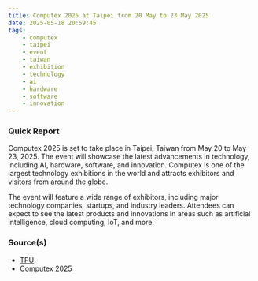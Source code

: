 ```yaml
---
title: Computex 2025 at Taipei from 20 May to 23 May 2025
date: 2025-05-18 20:59:45
tags:
    - computex
    - taipei
    - event
    - taiwan
    - exhibition
    - technology
    - ai
    - hardware
    - software
    - innovation
---
```


### Quick Report

Computex 2025 is set to take place in Taipei, Taiwan from May 20 to May 23, 2025. The event will showcase the latest advancements in technology, including AI, hardware, software, and innovation. Computex is one of the largest technology exhibitions in the world and attracts exhibitors and visitors from around the globe.
<!-- more -->
The event will feature a wide range of exhibitors, including major technology companies, startups, and industry leaders. Attendees can expect to see the latest products and innovations in areas such as artificial intelligence, cloud computing, IoT, and more.

### Source(s)

- [TPU][def]
- [Computex 2025][def2]

[def]: https://www.techpowerup.com/computex-2025/
[def2]: https://www.computextaipei.com.tw/zh-tw/index.html